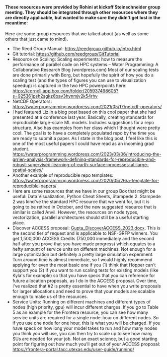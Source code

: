 #### These resources were provided by Rohini at kickoff Steinschneider group meeting. They should be integrated through other resources where they are directly applicable, but wanted to make sure they didn't get lost in the meantime:  
  
Here are some group resources that we talked about (as well as some others that just came to mind). 

* The Reed Group Manual: https://reedgroup.github.io/intro.html
* Git tutorial: https://github.com/reedgroup/GitTutorial
* Resource on Scaling: Scaling experiments: how to measure the performance of parallel code on HPC systems – Water Programming: A Collaborative Research Blog (wordpress.com)
Most of our scaling tests are done primarily with Borg, but hopefully the spirit of how you do a scaling test (and the types of figures you can use to visualization speedup) is captured in the two HPC powerpoints here: https://cornell.app.box.com/folder/205937498605?s=925361psh2sgkz6bav3hynmjv2k54rhv
* NetCDF Operators: https://waterprogramming.wordpress.com/2021/05/17/netcdf-operators/
* I had featured Liz in a blog post based on this cool paper that she had presented at a conference last year. Basically, creating standards for reproducible large-scale ML models. Includes suggestions for a repo structure. Also has examples from her class which I thought were pretty cool. The goal is to have a completely populated repo by the time you are ready to submit a paper. As I state in the blog post, I feel like this is one of the most useful papers I could have read as an incoming grad student. https://waterprogramming.wordpress.com/2023/03/06/introducing-the-grrien-analysis-framework-defining-standards-for-reproducible-and-robust-supervised-learning-of-earth-surface-processes-at-large-spatial-scales/
* Another example of reproducible repo templates: https://waterprogramming.wordpress.com/2020/05/26/a-template-for-reproducible-papers/
* Here are some resources that we have in our group Box that might be useful: Data Visualization, Python Cheat Sheets, Stampede 2. Stampede 2 was kind've the standard HPC resource that we went for, but it is going to be retired in October, and the new suggested resource that is similar is called Anvil. However, the resources on node types, vectorization, parallel architectures should still be a useful starting place. 
* Discover ACCESS proposal: [Gupta_DiscoverACCESS_2023.docx](Gupta_DiscoverACCESS_2023.docx). This is the second tier of request and is applicable to NSF-GRFP winners. You get 1,500,000 ACCESS Credits (750,000 immediately and the second half after you prove that you have made progress) which equates to a hefty amount of service units on different machines. Not enough for a large optimization but definitely a pretty large simulation experiment. Turn around time is almost immediate, so I would highly recommend applying for even the most basic one if you (1) think that Hopper can't support you (2) if you want to run scaling tests for existing models (like Kyla's for example) so that you have specs that you can reference for future allocation proposals, as I do in the ACCESS proposal. Over time, I've realized that #2 is pretty essential to have when you write proposals for larger allocations and need to prove that your models are scalable enough to make us of the resources. 
* Service Units: Running on different machines and different types of nodes (high priority, gpu) will incur different charges. If you go to Table 5 as an example for the Frontera resource, you can see how many service units are required for a single node-hour on different nodes. So if you use one node for one hour, this is what you will be charged. If you have specs on how long your model takes to run and how many nodes you think you will use, you can then try to scale up to see how many SUs are needed for your job. Not an exact science, but a good starting point for figuring out how much you'll get out of your ACCESS proposal: https://frontera-portal.tacc.utexas.edu/user-guide/running/
